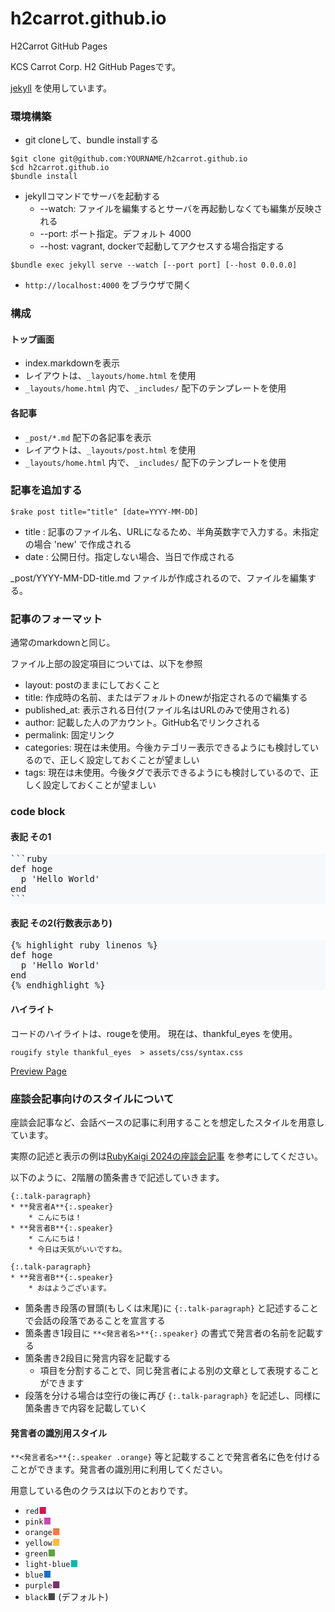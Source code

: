 # h2carrot.github.io
H2Carrot GitHub Pages

KCS Carrot Corp. H2 GitHub Pagesです。

[jekyll](http://jekyllrb-ja.github.io/) を使用しています。

### 環境構築

* git cloneして、bundle installする
```
$git clone git@github.com:YOURNAME/h2carrot.github.io
$cd h2carrot.github.io
$bundle install
```
* jekyllコマンドでサーバを起動する
  * --watch: ファイルを編集するとサーバを再起動しなくても編集が反映される
  * --port: ポート指定。デフォルト 4000
  * --host: vagrant, dockerで起動してアクセスする場合指定する
```
$bundle exec jekyll serve --watch [--port port] [--host 0.0.0.0]
```
* `http://localhost:4000` をブラウザで開く

### 構成

#### トップ画面

* index.markdownを表示
* レイアウトは、`_layouts/home.html` を使用
* `_layouts/home.html` 内で、`_includes/` 配下のテンプレートを使用

#### 各記事

* `_post/*.md` 配下の各記事を表示
* レイアウトは、`_layouts/post.html` を使用
* `_layouts/home.html` 内で、`_includes/` 配下のテンプレートを使用

### 記事を追加する

```
$rake post title="title" [date=YYYY-MM-DD]
```
* title : 記事のファイル名、URLになるため、半角英数字で入力する。未指定の場合 'new' で作成される
* date : 公開日付。指定しない場合、当日で作成される

_post/YYYY-MM-DD-title.md ファイルが作成されるので、ファイルを編集する。

### 記事のフォーマット

通常のmarkdownと同じ。

ファイル上部の設定項目については、以下を参照

* layout: postのままにしておくこと
* title: 作成時の名前、またはデフォルトのnewが指定されるので編集する
* published_at: 表示される日付(ファイル名はURLのみで使用される)
* author: 記載した人のアカウント。GitHub名でリンクされる
* permalink: 固定リンク
* categories: 現在は未使用。今後カテゴリー表示できるようにも検討しているので、正しく設定しておくことが望ましい
* tags: 現在は未使用。今後タグで表示できるようにも検討しているので、正しく設定しておくことが望ましい

### code block

#### 表記 その1
<pre style="background-color: #F6F8FA;">
```ruby
def hoge
  p 'Hello World'
end
```
</pre>

#### 表記 その2(行数表示あり)
<pre style="background-color: #F6F8FA;">
{% highlight ruby linenos %}
def hoge
  p 'Hello World'
end
{% endhighlight %}
</pre>

#### ハイライト

コードのハイライトは、rougeを使用。 現在は、thankful_eyes を使用。
```
rougify style thankful_eyes  > assets/css/syntax.css
```

[Preview Page](https://spsarolkar.github.io/rouge-theme-preview/)

### 座談会記事向けのスタイルについて

座談会記事など、会話ベースの記事に利用することを想定したスタイルを用意しています。

実際の記述と表示の例は[RubyKaigi 2024の座談会記事](_posts/2024-07-19-rubykaigi2024.md) を参考にしてください。

以下のように、2階層の箇条書きで記述していきます。

```
{:.talk-paragraph}
* **発言者A**{:.speaker}
    * こんにちは！
* **発言者B**{:.speaker}
    * こんにちは！
    * 今日は天気がいいですね。

{:.talk-paragraph}
* **発言者B**{:.speaker}
    * おはようございます。
```

* 箇条書き段落の冒頭(もしくは末尾)に `{:.talk-paragraph}` と記述することで会話の段落であることを宣言する
* 箇条書き1段目に `**<発言者名>**{:.speaker}` の書式で発言者の名前を記載する
* 箇条書き2段目に発言内容を記載する
    * 項目を分割することで、同じ発言者による別の文章として表現することができます
* 段落を分ける場合は空行の後に再び `{:.talk-paragraph}` を記述し、同様に箇条書きで内容を記載していく

#### 発言者の識別用スタイル

`**<発言者名>**{:.speaker .orange}` 等と記載することで発言者名に色を付けることができます。発言者の識別用に利用してください。

用意している色のクラスは以下のとおりです。
* `red`<span style="color: #DD1155;">■</span>
* `pink`<span style="color: #CB48B7;">■</span>
* `orange`<span style="color: #FF773D;">■</span>
* `yellow`<span style="color: #FABC3C;">■</span>
* `green`<span style="color: #58A838;">■</span>
* `light-blue`<span style="color: #00B9AE;">■</span>
* `blue`<span style="color: #1A73C7;">■</span>
* `purple`<span style="color: #7A306C;">■</span>
* `black`<span style="color: #494947;">■</span> (デフォルト)
